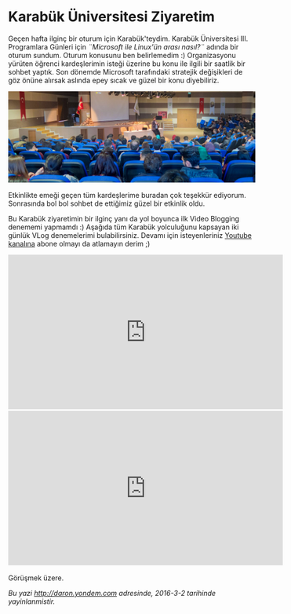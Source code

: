 # Karabük Üniversitesi Ziyaretim
Geçen hafta ilginç bir oturum için Karabük'teydim. Karabük Üniversitesi III. Programlara Günleri için *¨Microsoft ile Linux'ün arası nasıl?¨* adında bir oturum sundum. Oturum konusunu ben belirlemedim :) Organizasyonu yürüten öğrenci kardeşlerimin isteği üzerine bu konu ile ilgili bir saatlik bir sohbet yaptık. Son dönemde Microsoft tarafındaki stratejik değişikleri de göz önüne alırsak aslında epey sıcak ve güzel bir konu diyebiliriz.

![](media/Karabuk_Universitesi_Ziyaretim/Karabuk.jpg)

Etkinlikte emeği geçen tüm kardeşlerime buradan çok teşekkür ediyorum. Sonrasında bol bol sohbet de ettiğimiz güzel bir etkinlik oldu. 

Bu Karabük ziyaretimin bir ilginç yanı da yol boyunca ilk Video Blogging denememi yapmamdı :) Aşağıda tüm Karabük yolculuğunu kapsayan iki günlük VLog denemelerimi bulabilirsiniz. Devamı için isteyenleriniz [Youtube kanalına](https://www.youtube.com/user/daronyondem) abone olmayı da atlamayın derim ;)

<iframe width="560" height="315" src="https://www.youtube.com/embed/1qjwdZbHL4U" frameborder="0" allowfullscreen></iframe>

<iframe width="560" height="315" src="https://www.youtube.com/embed/I5cUfuzV2Gw" frameborder="0" allowfullscreen></iframe>

Görüşmek üzere.







*Bu yazi http://daron.yondem.com adresinde, 2016-3-2 tarihinde yayinlanmistir.*
